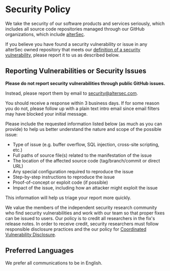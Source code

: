 # Security Policy

We take the security of our software products and services seriously, which includes all source code repositories managed through our GitHub organizations, which include [alterSec](https://github.com/altersec).

If you believe you have found a security vulnerability or issue in any alterSec owned repository that meets our [definition of a security vulnerability](https://altersec.com/security-policy/), please report it to us as described below.

## Reporting Vulnerabilities or Security Issues

**Please do not report security vulnerabilities through public GitHub issues.**

Instead, please report them by email to [security@altersec.com](mailto:security@altersec.com).

You should receive a response within 3 business days. If for some reason you do not, please follow up with a plain text intro email since email filters may have blocked your initial message.

Please include the requested information listed below (as much as you can provide) to help us better understand the nature and scope of the possible issue:

  * Type of issue (e.g. buffer overflow, SQL injection, cross-site scripting, etc.)
  * Full paths of source file(s) related to the manifestation of the issue
  * The location of the affected source code (tag/branch/commit or direct URL)
  * Any special configuration required to reproduce the issue
  * Step-by-step instructions to reproduce the issue
  * Proof-of-concept or exploit code (if possible)
  * Impact of the issue, including how an attacker might exploit the issue

This information will help us triage your report more quickly.

We value the members of the independent security research community who find security vulnerabilities and work with our team so that proper fixes can be issued to users. 
Our policy is to credit all researchers in the fix's release notes.
In order to receive credit, security researchers must follow responsible disclosure practices and the our policy for [Coordinated Vulnerability Disclosure](https://altersec.com/security-policy/).

## Preferred Languages

We prefer all communications to be in English.